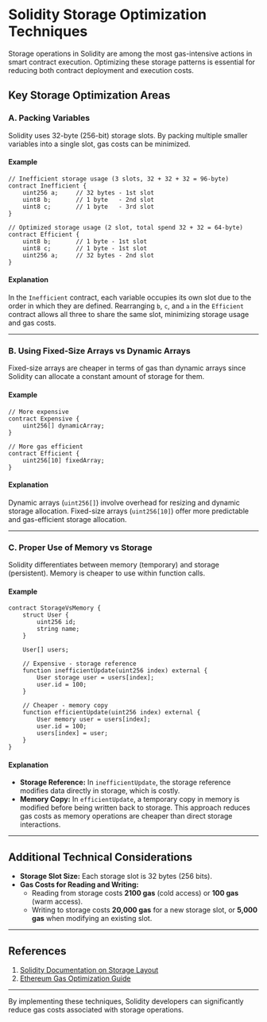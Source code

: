 
# Solidity Storage Optimization Techniques

Storage operations in Solidity are among the most gas-intensive actions in smart contract execution. Optimizing these storage patterns is essential for reducing both contract deployment and execution costs.

## Key Storage Optimization Areas

### A. Packing Variables

Solidity uses 32-byte (256-bit) storage slots. By packing multiple smaller variables into a single slot, gas costs can be minimized.

#### Example

```solidity
// Inefficient storage usage (3 slots, 32 + 32 + 32 = 96-byte)
contract Inefficient {
    uint256 a;     // 32 bytes - 1st slot
    uint8 b;       // 1 byte   - 2nd slot
    uint8 c;       // 1 byte   - 3rd slot
}

// Optimized storage usage (2 slot, total spend 32 + 32 = 64-byte)
contract Efficient {
    uint8 b;       // 1 byte - 1st slot
    uint8 c;       // 1 byte - 1st slot
    uint256 a;     // 32 bytes - 2nd slot
}
```

#### Explanation

In the `Inefficient` contract, each variable occupies its own slot due to the order in which they are defined. Rearranging `b`, `c`, and `a` in the `Efficient` contract allows all three to share the same slot, minimizing storage usage and gas costs.

---

### B. Using Fixed-Size Arrays vs Dynamic Arrays

Fixed-size arrays are cheaper in terms of gas than dynamic arrays since Solidity can allocate a constant amount of storage for them.

#### Example

```solidity
// More expensive
contract Expensive {
    uint256[] dynamicArray;
}

// More gas efficient
contract Efficient {
    uint256[10] fixedArray;
}
```

#### Explanation

Dynamic arrays (`uint256[]`) involve overhead for resizing and dynamic storage allocation. Fixed-size arrays (`uint256[10]`) offer more predictable and gas-efficient storage allocation.

---

### C. Proper Use of Memory vs Storage

Solidity differentiates between memory (temporary) and storage (persistent). Memory is cheaper to use within function calls.

#### Example

```solidity
contract StorageVsMemory {
    struct User {
        uint256 id;
        string name;
    }
    
    User[] users;
    
    // Expensive - storage reference
    function inefficientUpdate(uint256 index) external {
        User storage user = users[index];
        user.id = 100;
    }
    
    // Cheaper - memory copy
    function efficientUpdate(uint256 index) external {
        User memory user = users[index];
        user.id = 100;
        users[index] = user;
    }
}
```

#### Explanation

- **Storage Reference:** In `inefficientUpdate`, the storage reference modifies data directly in storage, which is costly.
- **Memory Copy:** In `efficientUpdate`, a temporary copy in memory is modified before being written back to storage. This approach reduces gas costs as memory operations are cheaper than direct storage interactions.

---

## Additional Technical Considerations

- **Storage Slot Size:** Each storage slot is 32 bytes (256 bits).
- **Gas Costs for Reading and Writing:** 
  - Reading from storage costs **2100 gas** (cold access) or **100 gas** (warm access).
  - Writing to storage costs **20,000 gas** for a new storage slot, or **5,000 gas** when modifying an existing slot.

---

## References

1. [Solidity Documentation on Storage Layout](https://docs.soliditylang.org/en/latest/internals/layout_in_storage.html)
2. [Ethereum Gas Optimization Guide](https://ethereum.org/en/developers/docs/)

---

By implementing these techniques, Solidity developers can significantly reduce gas costs associated with storage operations.
